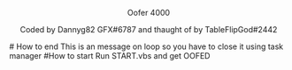 <p align="center">Oofer 4000</p>
<p align="center">Coded by Dannyg82 GFX#6787 and thaught of by TableFlipGod#2442</p>
# How to end
This is an message on loop so you have to close it using task manager
#How to start
Run START.vbs and get OOFED

